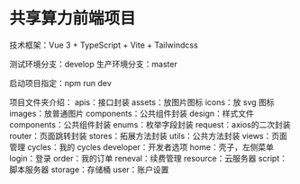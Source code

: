# 共享算力前端项目

技术框架：Vue 3 + TypeScript + Vite + Tailwindcss

测试环境分支：develop
生产环境分支：master

启动项目指定：npm run dev

项目文件夹介绍：
  apis：接口封装
  assets：放图片图标
    icons：放 svg 图标
    images：放普通图片
  components：公共组件封装
  design：样式文件
    components：公共组件封装
  enums：枚举字段封装
  request：axios的二次封装
  router：页面跳转封装
  stores：拓展方法封装
  utils：公共方法封装
  views：页面管理
    cycles：我的 cycles
    developer：开发者选项
    home：壳子，左侧菜单
    login：登录
    order：我的订单
    reneval：续费管理
    resource：云服务器
    script：脚本服务器
    storage：存储桶
    user：账户设置

